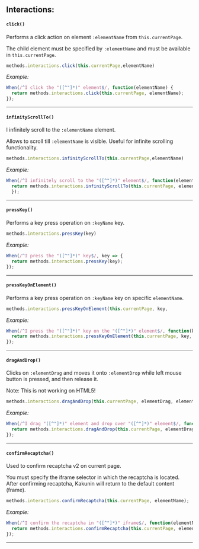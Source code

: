 ## Interactions:


#### `click()`

Performs a click action on element `:elementName` from `this.currentPage`.

The child element must be specified by `:elementName` and must be available in `this.currentPage`.

```javascript
methods.interactions.click(this.currentPage,elementName)
```

*Example:*

```javascript
When(/^I click the "([^"]*)" element$/, function(elementName) {
  return methods.interactions.click(this.currentPage, elementName);
}); 
```

---
#### `infinityScrollTo()`

I infinitely scroll to the `:elementName` element.

Allows to scroll till `:elementName` is visible. Useful for infinite scrolling functionality.

```javascript
methods.interactions.infinityScrollTo(this.currentPage,elementName)
```

*Example:*

```javascript
When(/^I infinitely scroll to the "([^"]*)" element$/, function(elementName) {
  return methods.interactions.infinityScrollTo(this.currentPage, elementName);
  });
```

---
#### `pressKey()`

Performs a key press operation on `:keyName` key.

```javascript
methods.interactions.pressKey(key)
```

*Example:*

```javascript
When(/^I press the "([^"]*)" key$/, key => {
  return methods.interactions.pressKey(key);
});
```

---
#### `pressKeyOnElement()`

Performs a key press operation on `:keyName` key on specific `elementName`.

```javascript
methods.interactions.pressKeyOnElement(this.currentPage, key, 
```

*Example:*

```javascript
When(/^I press the "([^"]*)" key on the "([^"]*)" element$/, function(key, elementName) {
  return methods.interactions.pressKeyOnElement(this.currentPage, key, elementName);
});
```

---
#### `dragAndDrop()`

Clicks on `:elementDrag` and moves it onto `:elementDrop` while left mouse button is pressed, and then release it.

Note: This is not working on HTML5!

```javascript
methods.interactions.dragAndDrop(this.currentPage, elementDrag, elementDrop);
```

*Example:*

```javascript
When(/^I drag "([^"]*)" element and drop over "([^"]*)" element$/, function(elementDrag, elementDrop) {
  return methods.interactions.dragAndDrop(this.currentPage, elementDrag, elementDrop);
});
```

---
#### `confirmRecaptcha()`

Used to confirm recaptcha v2 on current page.

You must specify the iframe selector in which the recaptcha is located. After confirming recaptcha, Kakunin will return to the default content (frame).

```javascript
methods.interactions.confirmRecaptcha(this.currentPage, elementName);
```

*Example:*

```javascript
When(/^I confirm the recaptcha in "([^"]*)" iframe$/, function(elementName) {
  return methods.interactions.confirmRecaptcha(this.currentPage, elementName);
});
```

---